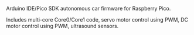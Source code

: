 Arduino IDE/Pico SDK autonomous car firmware for Raspberry Pico.

Includes multi-core Core0/Core1 code, servo motor control using PWM, DC motor control using PWM, ultrasound sensors.
